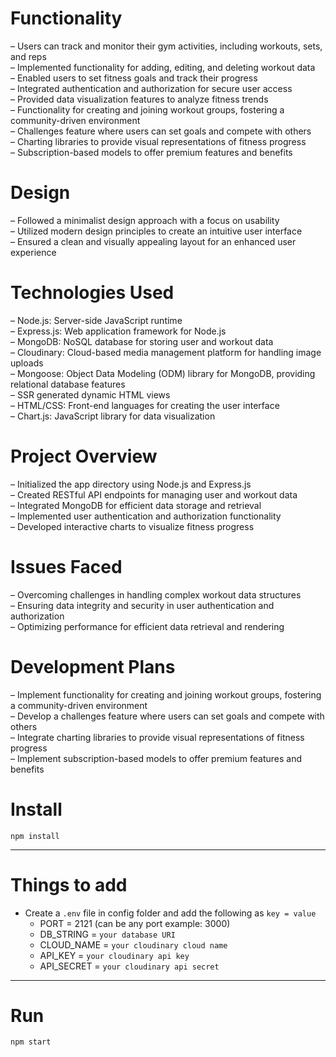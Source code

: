 

# Functionality

– Users can track and monitor their gym activities, including workouts, sets, and reps <br>
– Implemented functionality for adding, editing, and deleting workout data<br>
– Enabled users to set fitness goals and track their progress<br>
– Integrated authentication and authorization for secure user access<br>
– Provided data visualization features to analyze fitness trends<br>
– Functionality for creating and joining workout groups, fostering a community-driven environment<br>
– Challenges feature where users can set goals and compete with others<br>
– Charting libraries to provide visual representations of fitness progress<br>
– Subscription-based models to offer premium features and benefits<br>

# Design

– Followed a minimalist design approach with a focus on usability <br>
– Utilized modern design principles to create an intuitive user interface<br>
– Ensured a clean and visually appealing layout for an enhanced user experience<br>

# Technologies Used

– Node.js: Server-side JavaScript runtime<br>
– Express.js: Web application framework for Node.js<br>
– MongoDB: NoSQL database for storing user and workout data<br>
– Cloudinary: Cloud-based media management platform for handling image uploads<br>
– Mongoose: Object Data Modeling (ODM) library for MongoDB, providing relational database features<br>
– SSR generated dynamic HTML views<br>
– HTML/CSS: Front-end languages for creating the user interface<br>
– Chart.js: JavaScript library for data visualization<br>

# Project Overview

– Initialized the app directory using Node.js and Express.js <br>
– Created RESTful API endpoints for managing user and workout data<br>
– Integrated MongoDB for efficient data storage and retrieval<br>
– Implemented user authentication and authorization functionality<br>
– Developed interactive charts to visualize fitness progress<br>

# Issues Faced

– Overcoming challenges in handling complex workout data structures<br>
– Ensuring data integrity and security in user authentication and authorization<br>
– Optimizing performance for efficient data retrieval and rendering<br>

# Development Plans

– Implement functionality for creating and joining workout groups, fostering a community-driven environment<br>
– Develop a challenges feature where users can set goals and compete with others<br>
– Integrate charting libraries to provide visual representations of fitness progress<br>
– Implement subscription-based models to offer premium features and benefits<br>

# Install

`npm install`

---

# Things to add

- Create a `.env` file in config folder and add the following as `key = value`
  - PORT = 2121 (can be any port example: 3000)
  - DB_STRING = `your database URI`
  - CLOUD_NAME = `your cloudinary cloud name`
  - API_KEY = `your cloudinary api key`
  - API_SECRET = `your cloudinary api secret`

---

# Run

`npm start`
